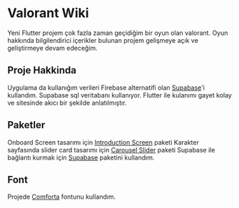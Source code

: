 # Valorant Wiki

Yeni Flutter projem çok fazla zaman geçidiğim bir oyun olan valorant. Oyun hakkında bilgilendirici içerikler bulunan projem gelişmeye açık ve geliştirmeye devam edeceğim.

## Proje Hakkinda
Uygulama da kullanığım verileri Firebase alternatifi olan [Supabase](https://supabase.io/)'i kullandım. Supabase sql veritabanı kullanıyor. Flutter ile kulanımı gayet kolay ve sitesinde akıcı bir şekilde anlatılmıştır.

## Paketler
Onboard Screen tasarımı için [Introduction Screen](https://pub.dev/packages/introduction_screen) paketi
Karakter sayfasında slider card tasarımı için [Carousel Slider](https://pub.dev/packages/carousel_slider) paketi
Supabase ile bağlantı kurmak için [Supabase](https://pub.dev/packages/supabase) paketini kullandım. 

## Font 
Projede [Comforta](https://www.dafont.com/comfortaa.font) fontunu kullandım.



